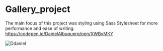 # Gallery_project
The main focus of this project was styling using Sass Stylesheet for more performance and ease of writing. https://codepen.io/DanielAlbuquerq/pen/XWBvMKY

![Ddaniel](https://danielalbuquerq.github.io/Gallery_project/)
